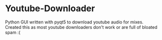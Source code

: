 # Youtube-Downloader
Python GUI written with pyqt5 to download youtube audio for mixes.\
Created this as most youtube downloaders don't work or are full of bloated spam :(
